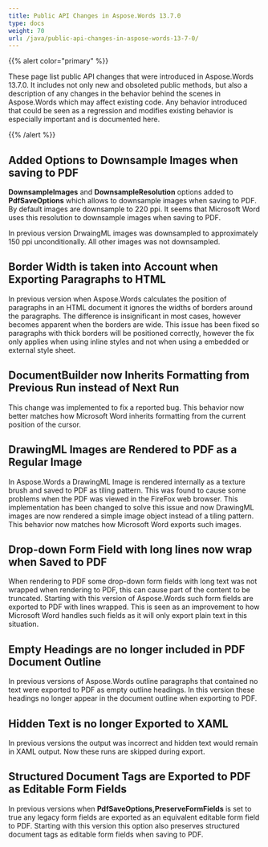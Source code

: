 ```yaml
---
title: Public API Changes in Aspose.Words 13.7.0
type: docs
weight: 70
url: /java/public-api-changes-in-aspose-words-13-7-0/
---
```


{{% alert color="primary" %}} 

These page list public API changes that were introduced in Aspose.Words 13.7.0. It includes not only new and obsoleted public methods, but also a description of any changes in the behavior behind the scenes in Aspose.Words which may affect existing code. Any behavior introduced that could be seen as a regression and modifies existing behavior is especially important and is documented here.

{{% /alert %}} 

## **Added Options to Downsample Images when saving to PDF**

**DownsampleImages** and **DownsampleResolution** options added to **PdfSaveOptions** which allows to downsample images when saving to PDF. By default images are downsample to 220 ppi. It seems that Microsoft Word uses this resolution to downsample images when saving to PDF.

In previous version DrwaingML images was downsampled to approximately 150 ppi unconditionally. All other images was not downsampled.

## **Border Width is taken into Account when Exporting Paragraphs to HTML**

In previous version when Aspose.Words calculates the position of paragraphs in an HTML document it ignores the widths of borders around the paragraphs. The difference is insignificant in most cases, however becomes apparent when the borders are wide. This issue has been fixed so paragraphs with thick borders will be positioned correctly, however the fix only applies when using inline styles and not when using a embedded or external style sheet.

## **DocumentBuilder now Inherits Formatting from Previous Run instead of Next Run**

This change was implemented to fix a reported bug. This behavior now better matches how Microsoft Word inherits formatting from the current position of the cursor.

## **DrawingML Images are Rendered to PDF as a Regular Image**

In Aspose.Words a DrawingML Image is rendered internally as a texture brush and saved to PDF as tiling pattern. This was found to cause some problems when the PDF was viewed in the FireFox web browser. This implementation has been changed to solve this issue and now DrawingML images are now rendered a simple image object instead of a tiling pattern. This behavior now matches how Microsoft Word exports such images.

## **Drop-down Form Field with long lines now wrap when Saved to PDF**

When rendering to PDF some drop-down form fields with long text was not wrapped when rendering to PDF, this can cause part of the content to be truncated. Starting with this version of Aspose.Words such form fields are exported to PDF with lines wrapped. This is seen as an improvement to how Microsoft Word handles such fields as it will only export plain text in this situation.

## **Empty Headings are no longer included in PDF Document Outline**

In previous versions of Aspose.Words outline paragraphs that contained no text were exported to PDF as empty outline headings. In this version these headings no longer appear in the document outline when exporting to PDF.

## **Hidden Text is no longer Exported to XAML**

In previous versions the output was incorrect and hidden text would remain in XAML output. Now these runs are skipped during export.

## **Structured Document Tags are Exported to PDF as Editable Form Fields**

In previous versions when **PdfSaveOptions,PreserveFormFields** is set to true any legacy form fields are exported as an equivalent editable form field to PDF. Starting with this version this option also preserves structured document tags as editable form fields when saving to PDF.
